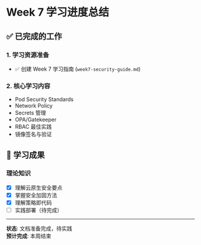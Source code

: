 # Week 7 学习进度总结

## ✅ 已完成的工作

### 1. 学习资源准备
- ✅ 创建 Week 7 学习指南 (`week7-security-guide.md`)

### 2. 核心学习内容
- Pod Security Standards
- Network Policy
- Secrets 管理
- OPA/Gatekeeper
- RBAC 最佳实践
- 镜像签名与验证

## 🎯 学习成果

### 理论知识
- [x] 理解云原生安全要点
- [x] 掌握安全加固方法
- [x] 理解策略即代码
- [ ] 实践部署（待完成）

---

**状态**: 文档准备完成，待实践  
**预计完成**: 本周结束
